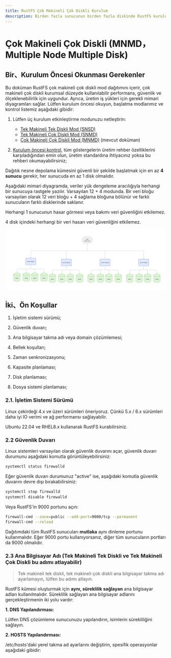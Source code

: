 ```yaml
---
title: RustFS Çok Makineli Çok Diskli Kurulum
description: Birden fazla sunucunun birden fazla diskinde RustFS kurulumu, veriler birden fazla sunucunun birden fazla diskinde depolanacak.
---
```


# Çok Makineli Çok Diskli (MNMD， Multiple Node Multiple Disk)

## Bir、Kurulum Öncesi Okunması Gerekenler

Bu doküman RustFS çok makineli çok diskli mod dağıtımını içerir, çok makineli çok diskli kurumsal düzeyde kullanılabilir performans, güvenlik ve ölçeklenebilirlik için uygundur. Ayrıca, üretim iş yükleri için gerekli mimari diyagramları sağlar. Lütfen kurulum öncesi okuyun, başlatma modlarımız ve kontrol listemiz aşağıdaki gibidir:

1. Lütfen üç kurulum etkinleştirme modunuzu netleştirin:

     - [Tek Makineli Tek Diskli Mod (SNSD)](./single-node-single-disk.md)
     - [Tek Makineli Çok Diskli Mod (SNMD)](./single-node-multiple-disk.md)
     - [Çok Makineli Çok Diskli Mod (MNMD)](./multiple-node-multiple-disk.md)  (mevcut doküman)

2. [Kurulum öncesi kontrol](../checklists/index.md), tüm göstergelerin üretim rehber özelliklerini karşıladığından emin olun, üretim standardına ihtiyacınız yoksa bu rehberi okumayabilirsiniz;

Dağıtık nesne depolama kümesini güvenli bir şekilde başlatmak için en az **4 sunucu** gerekir, her sunucuda en az 1 disk olmalıdır.

Aşağıdaki mimari diyagramda, veriler yük dengeleme aracılığıyla herhangi bir sunucuya rastgele yazılır. Varsayılan 12 + 4 modunda. Bir veri bloğu varsayılan olarak 12 veri bloğu + 4 sağlama bloğuna bölünür ve farklı sunucuların farklı disklerinde saklanır.

Herhangi 1 sunucunun hasar görmesi veya bakımı veri güvenliğini etkilemez.

4 disk içindeki herhangi bir veri hasarı veri güvenliğini etkilemez.

<img src="./images/multiple-node-multiple-disk.jpg" alt="RustFS Multiple Node Multiple Disk Mode" />

## İki、Ön Koşullar

1. İşletim sistemi sürümü;

2. Güvenlik duvarı;

3. Ana bilgisayar takma adı veya domain çözümlemesi;

4. Bellek koşulları;

5. Zaman senkronizasyonu;

6. Kapasite planlaması;

7. Disk planlaması;

8. Dosya sistemi planlaması;

### 2.1. İşletim Sistemi Sürümü

Linux çekirdeği 4.x ve üzeri sürümleri öneriyoruz. Çünkü 5.x / 6.x sürümleri daha iyi IO verimi ve ağ performansı sağlayabilir.

Ubuntu 22.04 ve RHEL8.x kullanarak RustFS kurabilirsiniz.

### 2.2 Güvenlik Duvarı

Linux sistemleri varsayılan olarak güvenlik duvarını açar, güvenlik duvarı durumunu aşağıdaki komutla görüntüleyebilirsiniz:

```bash
systemctl status firewalld
```

Eğer güvenlik duvarı durumunuz "active" ise, aşağıdaki komutla güvenlik duvarını devre dışı bırakabilirsiniz:

```bash
systemctl stop firewalld
systemctl disable firewalld
```

Veya RustFS'in 9000 portunu açın:

```bash
firewall-cmd --zone=public --add-port=9000/tcp --permanent
firewall-cmd --reload
```

Dağıtımdaki tüm RustFS sunucuları **mutlaka** aynı dinleme portunu kullanmalıdır. Eğer 9000 portu kullanıyorsanız, diğer tüm sunucuların portları da 9000 olmalıdır.

### 2.3 Ana Bilgisayar Adı (Tek Makineli Tek Diskli ve Tek Makineli Çok Diskli bu adımı atlayabilir)

> Tek makineli tek diskli, tek makineli çok diskli ana bilgisayar takma adı ayarlamayın, lütfen bu adımı atlayın.

RustFS kümesi oluşturmak için **aynı, süreklilik sağlayan** ana bilgisayar adları kullanılmalıdır. Süreklilik sağlayan ana bilgisayar adlarını gerçekleştirmenin iki yolu vardır:

**1. DNS Yapılandırması:**

Lütfen DNS çözümleme sunucunuzu yapılandırın, isimlerin sürekliliğini sağlayın.

**2. HOSTS Yapılandırması:**

/etc/hosts'daki yerel takma ad ayarlarını değiştirin, spesifik operasyonlar aşağıdaki gibidir:
